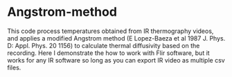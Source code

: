 # Angstrom-method
This code process temperatures obtained from IR thermography videos, and applies a modified Angstrom method (E Lopez-Baeza et al 1987 J. Phys. D: Appl. Phys. 20 1156) to calculate thermal diffusivity based on the recording. Here I demonstrate the how to work with Flir software, but it works for any IR software so long as you can export IR video as multiple csv files.



